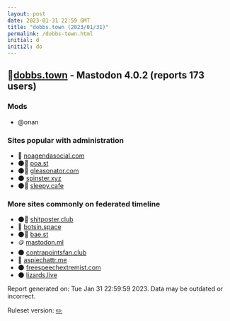 ```yaml
---
layout: post
date: 2023-01-31 22:59 GMT
title: "dobbs.town (2023/01/31)"
permalink: /dobbs-town.html
initial: d
initi2l: do
---
```


## 🐘[dobbs.town](https://dobbs.town) - Mastodon 4.0.2 (reports 173 users)

### Mods
 * @onan

### Sites popular with administration

* 💉 [noagendasocial.com](/noagendasocial-com.html)
* 🌑🧸 [poa.st](/poa-st.html)
* 🌑🧸 [gleasonator.com](/gleasonator-com.html)
* 🌑 [spinster.xyz](/spinster-xyz.html)
* 🌑🧸 [sleepy.cafe](/sleepy-cafe.html)

### More sites commonly on federated timeline

* 🌑🧸 [shitposter.club](/shitposter-club.html)
* 🐘 [botsin.space](/botsin-space.html)
* 🌑🧸 [bae.st](/bae-st.html)
* 🪙 [mastodon.ml](/mastodon-ml.html)
* 🌑 [contrapointsfan.club](/contrapointsfan-club.html)
* 🐘 [aspiechattr.me](/aspiechattr-me.html)
* 🌑 [freespeechextremist.com](/freespeechextremist-com.html)
* 🌑 [lizards.live](/lizards-live.html)

Report generated on: Tue Jan 31 22:59:59 2023. Data may be outdated or incorrect.

Ruleset version: [✏️](/version-pencil)
